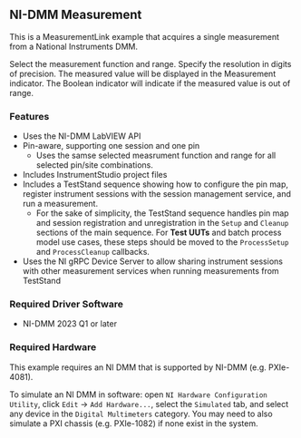 ## NI-DMM Measurement 

This is a MeasurementLink example that acquires a single measurement from a National Instruments DMM. 


Select the measurement function and range.
Specify the resolution in digits of precision.
  The measured value will be displayed in the Measurement indicator.
  The Boolean indicator will indicate if the measured value is out of range.


### Features

- Uses the NI-DMM LabVIEW API
- Pin-aware, supporting one session and one pin
  - Uses the samse selected measrument function and range for all selected pin/site combinations.
- Includes InstrumentStudio project files
- Includes a TestStand sequence showing how to configure the pin map, register
  instrument sessions with the session management service, and run a measurement.
  - For the sake of simplicity, the TestStand sequence handles pin map and session registration and unregistration in the `Setup` and `Cleanup` sections of the main sequence. For **Test UUTs** and batch process model use cases, these steps should be moved to the `ProcessSetup` and `ProcessCleanup` callbacks.
- Uses the NI gRPC Device Server to allow sharing instrument sessions with other 
  measurement services when running measurements from TestStand

### Required Driver Software

- NI-DMM 2023 Q1 or later

### Required Hardware

This example requires an NI DMM that is supported by NI-DMM (e.g. PXIe-4081).

To simulate an NI DMM in software:  open `NI Hardware Configuration Utility`, click `Edit` -> `Add Hardware...`,
select the `Simulated` tab, and select any device in the `Digital Multimeters` category.
You may need to also simulate a PXI chassis (e.g. PXIe-1082) if none exist in the system.